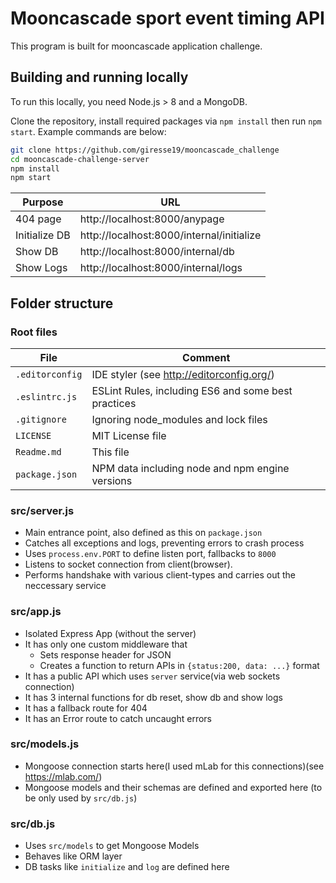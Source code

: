 # Mooncascade sport event timing API

This program is built for mooncascade application challenge.

## Building and running locally

To run this locally, you need Node.js > 8 and a MongoDB.

Clone the repository, install required packages via `npm install`  then run `npm start`. Example commands are below:

```sh
git clone https://github.com/giresse19/mooncascade_challenge
cd mooncascade-challenge-server
npm install
npm start
```

| Purpose | URL
| - | -
| 404 page | http://localhost:8000/anypage
| Initialize DB | http://localhost:8000/internal/initialize
| Show DB | http://localhost:8000/internal/db
| Show Logs | http://localhost:8000/internal/logs



## Folder structure

### Root files

| File | Comment
| - | -
| `.editorconfig` | IDE styler (see http://editorconfig.org/)
| `.eslintrc.js` | ESLint Rules, including ES6 and some best practices
| `.gitignore` | Ignoring node_modules and lock files
| `LICENSE` | MIT License file
| `Readme.md` | This file
| `package.json` | NPM data including node and npm engine versions

### src/server.js
* Main entrance point, also defined as this on `package.json`
* Catches all exceptions and logs, preventing errors to crash process
* Uses `process.env.PORT` to define listen port, fallbacks to `8000`
* Listens to socket connection from client(browser). 
* Performs handshake with various client-types and carries out the neccessary service


### src/app.js
* Isolated Express App (without the server)
* It has only one custom middleware that
  * Sets response header for JSON
  * Creates a function to return APIs in `{status:200, data: ...}` format
* It has a public API which uses `server` service(via web sockets connection)
* It has 3 internal functions for db reset, show db and show logs
* It has a fallback route for 404
* It has an Error route to catch uncaught errors

### src/models.js
* Mongoose connection starts here(I used mLab for this connections)(see https://mlab.com/)
* Mongoose models and their schemas are defined and exported here (to be only used by `src/db.js`)

### src/db.js
* Uses `src/models` to get Mongoose Models
* Behaves like ORM layer
* DB tasks like `initialize` and `log` are defined here